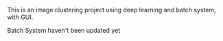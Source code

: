 This is an image clustering project using deep learning and batch system, with GUI.



Batch System haven't been updated yet